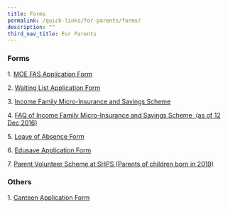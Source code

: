 ```yaml
---
title: Forms
permalink: /quick-links/for-parents/forms/
description: ""
third_nav_title: For Parents
---
```

### Forms


  

1. [MOE FAS Application Form](https://go.gov.sg/fasform)

2. [Waiting List Application Form](https://go.gov.sg/shps-wait-list-form)

3. [Income Family Micro-Insurance and Savings Scheme](/files/Income_Family_Micro-Insurance_and_Savings_Scheme_(IFMISS).pdf)

4. [FAQ of Income Family Micro-Insurance and Savings Scheme  (as of 12 Dec 2016)](/files/FAQ_for_IFMISS.pdf)

5. [Leave of Absence Form](https://go.gov.sg/shps-leave-of-absence-form)

6. [Edusave Application Form](/files/Edusave_Application_Form_revisedSep19.pdf)

7. [Parent Volunteer Scheme at SHPS (Parents of children born in 2019)](https://form.gov.sg/6191db721736a30013f253d7)
 

  

### Others


  
1. [Canteen Application Form](/files/Canteen%20Application%20Form.pdf)